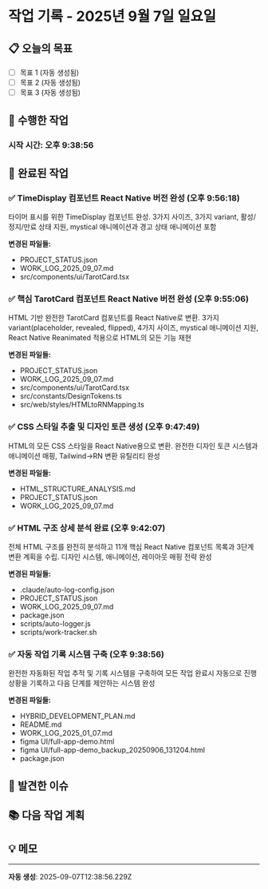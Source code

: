 # 작업 기록 - 2025년 9월 7일 일요일

## 📋 오늘의 목표
- [ ] 목표 1 (자동 생성됨)
- [ ] 목표 2 (자동 생성됨)
- [ ] 목표 3 (자동 생성됨)

## 🔧 수행한 작업

### 시작 시간: 오후 9:38:56

## 🎯 완료된 작업
<!-- 자동 기록 영역 -->
### ✅ TimeDisplay 컴포넌트 React Native 버전 완성 (오후 9:56:18)
타이머 표시를 위한 TimeDisplay 컴포넌트 완성. 3가지 사이즈, 3가지 variant, 활성/정지/만료 상태 지원, mystical 애니메이션과 경고 상태 애니메이션 포함

**변경된 파일들:**
- PROJECT_STATUS.json
- WORK_LOG_2025_09_07.md
- src/components/ui/TarotCard.tsx


### ✅ 핵심 TarotCard 컴포넌트 React Native 버전 완성 (오후 9:55:06)
HTML 기반 완전한 TarotCard 컴포넌트를 React Native로 변환. 3가지 variant(placeholder, revealed, flipped), 4가지 사이즈, mystical 애니메이션 지원, React Native Reanimated 적용으로 HTML의 모든 기능 재현

**변경된 파일들:**
- PROJECT_STATUS.json
- WORK_LOG_2025_09_07.md
- src/components/ui/TarotCard.tsx
- src/constants/DesignTokens.ts
- src/web/styles/HTMLtoRNMapping.ts


### ✅ CSS 스타일 추출 및 디자인 토큰 생성 (오후 9:47:49)
HTML의 모든 CSS 스타일을 React Native용으로 변환. 완전한 디자인 토큰 시스템과 애니메이션 매핑, Tailwind→RN 변환 유틸리티 완성

**변경된 파일들:**
- HTML_STRUCTURE_ANALYSIS.md
- PROJECT_STATUS.json
- WORK_LOG_2025_09_07.md


### ✅ HTML 구조 상세 분석 완료 (오후 9:42:07)
전체 HTML 구조를 완전히 분석하고 11개 핵심 React Native 컴포넌트 목록과 3단계 변환 계획을 수립. 디자인 시스템, 애니메이션, 레이아웃 매핑 전략 완성

**변경된 파일들:**
- .claude/auto-log-config.json
- PROJECT_STATUS.json
- WORK_LOG_2025_09_07.md
- package.json
- scripts/auto-logger.js
- scripts/work-tracker.sh


### ✅ 자동 작업 기록 시스템 구축 (오후 9:38:56)
완전한 자동화된 작업 추적 및 기록 시스템을 구축하여 모든 작업 완료시 자동으로 진행상황을 기록하고 다음 단계를 제안하는 시스템 완성

**변경된 파일들:**
- HYBRID_DEVELOPMENT_PLAN.md
- README.md
- WORK_LOG_2025_01_07.md
- figma UI/full-app-demo.html
- figma UI/full-app-demo_backup_20250906_131204.html
- package.json



## 🐛 발견한 이슈
<!-- 이슈가 있다면 여기에 기록 -->

## 📚 다음 작업 계획
<!-- 자동 생성 영역 -->

## 💡 메모
<!-- 중요한 발견사항이나 아이디어 -->

---
**자동 생성**: 2025-09-07T12:38:56.229Z
